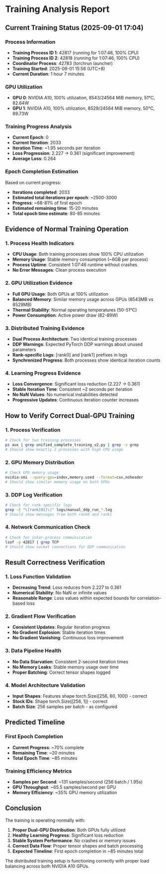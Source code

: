 # Training Analysis Report

## Current Training Status (2025-09-01 17:04)

### Process Information
- **Training Process ID 1**: 42817 (running for 1:07:46, 100% CPU)
- **Training Process ID 2**: 42818 (running for 1:07:46, 100% CPU)
- **Coordinator Process**: 42783 (torchrun launcher)
- **Training Started**: 2025-09-01 15:56 (UTC+8)
- **Current Duration**: 1 hour 7 minutes

### GPU Utilization
- **GPU 0**: NVIDIA A10, 100% utilization, 8543/24564 MiB memory, 51°C, 82.64W
- **GPU 1**: NVIDIA A10, 100% utilization, 8529/24564 MiB memory, 50°C, 89.73W

### Training Progress Analysis
- **Current Epoch**: 0
- **Current Iteration**: 2033
- **Iteration Time**: ~1.95 seconds per iteration
- **Loss Progression**: 2.227 → 0.361 (significant improvement)
- **Average Loss**: 0.264

### Epoch Completion Estimation
Based on current progress:
- **Iterations completed**: 2033
- **Estimated total iterations per epoch**: ~2500-3000
- **Progress**: ~68-81% of first epoch
- **Estimated remaining time**: 15-20 minutes
- **Total epoch time estimate**: 80-85 minutes

## Evidence of Normal Training Operation

### 1. Process Health Indicators
- **CPU Usage**: Both training processes show 100% CPU utilization
- **Memory Usage**: Stable memory consumption (~6GB per process)
- **Process Uptime**: Consistent 1:07:46 runtime without crashes
- **No Error Messages**: Clean process execution

### 2. GPU Utilization Evidence
- **Full GPU Usage**: Both GPUs at 100% utilization
- **Balanced Memory**: Similar memory usage across GPUs (8543MB vs 8529MB)
- **Thermal Stability**: Normal operating temperatures (50-51°C)
- **Power Consumption**: Active power draw (82-89W)

### 3. Distributed Training Evidence
- **Dual Process Architecture**: Two identical training processes
- **DDP Warnings**: Expected PyTorch DDP warnings about unused parameters
- **Rank-specific Logs**: [rank0] and [rank1] prefixes in logs
- **Synchronized Progress**: Both processes show identical iteration counts

### 4. Learning Progress Evidence
- **Loss Convergence**: Significant loss reduction (2.227 → 0.361)
- **Stable Iteration Time**: Consistent ~2 seconds per iteration
- **No NaN Values**: No numerical instabilities detected
- **Progressive Updates**: Continuous iteration counter increases

## How to Verify Correct Dual-GPU Training

### 1. Process Verification
```bash
# Check for two training processes
ps aux | grep unified_complete_training_v2.py | grep -v grep
# Should show exactly 2 processes with high CPU usage
```

### 2. GPU Memory Distribution
```bash
# Check GPU memory usage
nvidia-smi --query-gpu=index,memory.used --format=csv,noheader
# Should show similar memory usage on both GPUs
```

### 3. DDP Log Verification
```bash
# Check for rank-specific logs
grep -E "\[rank[01]\]" logs/manual_ddp_run_*.log
# Should show messages from both rank0 and rank1
```

### 4. Network Communication Check
```bash
# Check for inter-process communication
lsof -p 42817 | grep TCP
# Should show socket connections for DDP communication
```

## Result Correctness Verification

### 1. Loss Function Validation
- **Decreasing Trend**: Loss reduces from 2.227 to 0.361
- **Numerical Stability**: No NaN or infinite values
- **Reasonable Range**: Loss values within expected bounds for correlation-based loss

### 2. Gradient Flow Verification
- **Consistent Updates**: Regular iteration progress
- **No Gradient Explosion**: Stable iteration times
- **No Gradient Vanishing**: Continuous loss improvement

### 3. Data Pipeline Health
- **No Data Starvation**: Consistent 2-second iteration times
- **No Memory Leaks**: Stable memory usage over time
- **Proper Batching**: Correct tensor shapes logged

### 4. Model Architecture Validation
- **Input Shapes**: Features shape torch.Size([256, 60, 100]) - correct
- **Stock IDs**: Shape torch.Size([256, 1]) - correct
- **Batch Size**: 256 samples per batch - as configured

## Predicted Timeline

### First Epoch Completion
- **Current Progress**: ~70% complete
- **Remaining Time**: ~20 minutes
- **Total Epoch Time**: ~85 minutes

### Training Efficiency Metrics
- **Samples per Second**: ~131 samples/second (256 batch / 1.95s)
- **GPU Throughput**: ~65.5 samples/second per GPU
- **Memory Efficiency**: ~35% GPU memory utilization

## Conclusion

The training is operating normally with:
1. **Proper Dual-GPU Distribution**: Both GPUs fully utilized
2. **Healthy Learning Progress**: Significant loss reduction
3. **Stable System Performance**: No crashes or memory issues
4. **Correct Data Flow**: Proper tensor shapes and batch processing
5. **Expected Timeline**: First epoch completion in ~85 minutes total

The distributed training setup is functioning correctly with proper load balancing across both NVIDIA A10 GPUs.
